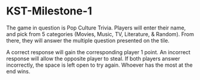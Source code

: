 # KST-Milestone-1

The game in question is Pop Culture Trivia. Players will enter their name, and pick from 5 categories (Movies, Music, TV, Literature, & Random). From there, they will answer the multiple question presented on the tile. 

A correct response will gain the corresponding player 1 point. An incorrect response will allow the opposite player to steal. If both players answer incorrectly, the space is left open to try again. Whoever has the most at the end wins.